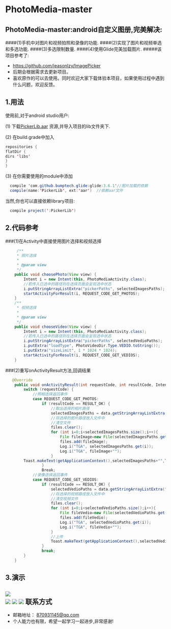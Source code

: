 PhotoMedia-master
====
PhotoMedia-master:android自定义图册,完美解决:
--
####(1)手机中对图片和视频拍照和录像的功能.
####(2)实现了图片和视频单选和多选功能.
####(3)多选限制数量.
####(4)使用Glide完美加载图片.
#####该项目参考了:

* https://github.com/jeasonlzy/ImagePicker
* 后期会根据需求去更新项目。
* 喜欢原作的可以去使用。同时欢迎大家下载体验本项目，如果使用过程中遇到什么问题，欢迎反馈。

1.用法
----

使用前,对于android studio用户:<br>

(1)	下载[PickerLib.aar](http://download.csdn.net/detail/kobe_peng/9660032) 资源,并导入项目的lib文件夹下.

(2)	在build.grade中加入
  
  ```java
  repositories {
  flatDir {
  dirs 'libs'
  }
  }
  ```
  
(3)	在你需要使用的module中添加<br>

```java
  compile 'com.github.bumptech.glide:glide:3.6.1'//图片加载的依赖
  compile(name:'PickerLib', ext:'aar')  //依赖aar文件
  ```
  
当然,你也可以直接依赖library项目:<br>

```java
  compile project(':PickerLib')
  ```
2.代码参考
------
###(1)在Activity中直接使用图片选择和视频选择
```java
     /**
     * 照片选择
     *
     * @param view
     */
    public void choosePhoto(View view) {
        Intent i = new Intent(this, PhotoMediaActivity.class);
        //若传入已选中的路径则在选择页面会呈现选中状态
        i.putStringArrayListExtra("pickerPaths", selectedImagesPaths);
        startActivityForResult(i, REQUEST_CODE_GET_PHOTOS);
    }
    /**
     * 视频选择
     *
     * @param view
     */
    public void chooseVideo(View view) {
        Intent i = new Intent(this, PhotoMediaActivity.class);
        //若传入已选中的路径则在选择页面会呈现选中状态
        i.putStringArrayListExtra("pickerPaths", selectedVedioPaths);
        i.putExtra("loadType", PhotoVideoDir.Type.VEDIO.toString());
        i.putExtra("sizeLimit", 1 * 1024 * 1024);
        startActivityForResult(i, REQUEST_CODE_GET_VEDIOS);
    }
```

###(2)重写onActivityResult方法,回调结果
```java
   @Override
    public void onActivityResult(int requestCode, int resultCode, Intent data) {
        switch (requestCode) {
            //照相选择返回事件
            case REQUEST_CODE_GET_PHOTOS:
                if (resultCode == RESULT_OK) {
                    //取出选择的相片路径
                    selectedImagesPaths = data.getStringArrayListExtra("pickerPaths");
                    //将选择的图片路径放入文件中
                    //清空文件
                    files.clear();
                    for (int i=0;i<selectedImagesPaths.size();i++){
                        File fileImage=new File(selectedImagesPaths.get(i));
                        files.add(fileImage);
                        Log.i("TGA", selectedImagesPaths.get(i));
                        Log.i("TGA", fileImage+"");
                    }
        Toast.makeText(getApplicationContext(),selectedImagesPaths+"",Toast.LENGTH_SHORT).show();
                }
                Break;
            //录像选择返回事件
            case REQUEST_CODE_GET_VEDIOS:
                if (resultCode == RESULT_OK) {
                    selectedVedioPaths = data.getStringArrayListExtra("pickerPaths");
                    //将选择的视频路径放入文件中
                    //清空视频文件
                    files.clear();
                    for (int i=0;i<selectedVedioPaths.size();i++){
                        File fileVedio=new File(selectedVedioPaths.get(i));
                        files.add(fileVedio);
                        Log.i("TGA", selectedVedioPaths.get(i));
                        Log.i("TGA", fileVedio+"");
                    }
                    //上传
                    Toast.makeText(getApplicationContext(),selectedVedioPaths+"",Toast.LENGTH_SHORT).show();
                }
                break;
        }
    }
```
3.演示
------
![](https://github.com/pbq18785109289/PhotoMedia-master/raw/master/logos/p1.jpg)  
![](https://github.com/pbq18785109289/PhotoMedia-master/raw/master/logos/p2.jpg)
![](https://github.com/pbq18785109289/PhotoMedia-master/raw/master/logos/p3.jpg)
![](https://github.com/pbq18785109289/PhotoMedia-master/raw/master/logos/p4.jpg)
联系方式
------
* 邮箱地址： 870931145@qq.com
* 个人能力也有限，希望一起学习一起进步,非常感谢!


